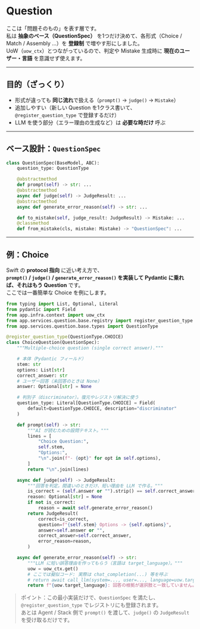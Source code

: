 # Question

ここは「問題そのもの」を表す層です。  
私は **抽象のベース（QuestionSpec）** を1つだけ決めて、各形式（Choice / Match / Assembly …）を **登録制** で増やす形にしました。  
UoW（`uow_ctx`）とつながっているので、判定や Mistake 生成時に **現在のユーザー・言語** を意識せず使えます。

---

## 目的（ざっくり）

- 形式が違っても **同じ流れ**で扱える（`prompt()` → `judge()` → `Mistake`）
- 追加しやすい（新しい Question を1クラス書いて、`@register_question_type` で登録するだけ）
- LLM を使う部分（エラー理由の生成など）は **必要な時だけ** 呼ぶ

---

## ベース設計：`QuestionSpec`

```python
class QuestionSpec(BaseModel, ABC):
    question_type: QuestionType

    @abstractmethod
    def prompt(self) -> str: ...
    @abstractmethod
    async def judge(self) -> JudgeResult: ...
    @abstractmethod
    async def generate_error_reason(self) -> str: ...

    def to_mistake(self, judge_result: JudgeResult) -> Mistake: ...
    @classmethod
    def from_mistake(cls, mistake: Mistake) -> "QuestionSpec": ...
```

---

## 例：Choice

Swift の **protocol 指向** に近い考え方で、  
**`prompt()` / `judge()` / `generate_error_reason()` を実装して Pydantic に乗れば、それはもう Question** です。  
ここでは一番簡単な Choice を例にします。

```python
from typing import List, Optional, Literal
from pydantic import Field
from app.infra.context import uow_ctx
from app.services.question.base.registry import register_question_type
from app.services.question.base.types import QuestionType

@register_question_type(QuestionType.CHOICE)
class ChoiceQuestion(QuestionSpec):
    """Multiple-choice question (single correct answer)."""

    # 本体（Pydantic フィールド）
    stem: str
    options: List[str]
    correct_answer: str
    # ユーザー回答（未回答のときは None）
    answer: Optional[str] = None

    # 判別子（discriminator）。復元やレジストリ解決に使う
    question_type: Literal[QuestionType.CHOICE] = Field(
        default=QuestionType.CHOICE, description="discriminator"
    )

    def prompt(self) -> str:
        """AI が読むための設問テキスト。"""
        lines = [
            "Choice Question:",
            self.stem,
            "Options:",
            "\n".join(f"- {opt}" for opt in self.options),
        ]
        return "\n".join(lines)

    async def judge(self) -> JudgeResult:
        """回答を判定。間違いのときだけ、短い理由を LLM で作る。"""
        is_correct = (self.answer or "").strip() == self.correct_answer.strip()
        reason: Optional[str] = None
        if not is_correct:
            reason = await self.generate_error_reason()
        return JudgeResult(
            correct=is_correct,
            question=f"{self.stem} Options -> {self.options}",
            answer=self.answer or "",
            correct_answer=self.correct_answer,
            error_reason=reason,
        )

    async def generate_error_reason(self) -> str:
        """LLM に短い誤答理由を作ってもらう（言語は target_language）。"""
        uow = uow_ctx.get()
        # ここでは擬似コード: 実際は chat_completion(...) 等を呼ぶ
        # return await call_llm(system=..., user=..., language=uow.target_language)
        return f"{uow.target_language}: 回答の根拠が選択肢と一致していません。"
```

> ポイント：この最小実装だけで、`QuestionSpec` を満たし、  
> `@register_question_type` でレジストリにも登録されます。  
> あとは Agent / Stack 側で `prompt()` を渡して、`judge()` の `JudgeResult` を受け取るだけです。
